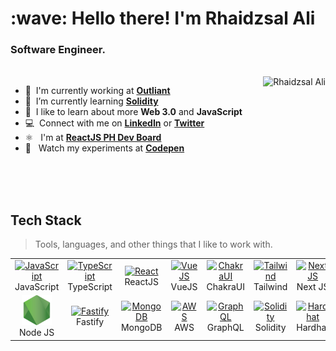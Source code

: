 
<h1 align="left" id="rhaidzsal-title">:wave: Hello there! I'm Rhaidzsal Ali</h1>
<h3 align="left">Software Engineer.</h3>

<br>
<a href="#rhaidzsal-title">
  <img src="https://github-readme-stats.vercel.app/api?username=rhaicode&show_icons=true&theme=react&count_private=true&include_all_commits=true" alt="Rhaidzsal Ali" align="right" />
</a>

- :office: &nbsp;I'm currently working at **[Outliant]**
- :seedling: &nbsp;I’m currently learning **[Solidity]**
- :book: &nbsp;I like to learn about more **Web 3.0** and **JavaScript**
- :computer: &nbsp;Connect with me on **[LinkedIn]** or **[Twitter]**
- :atom_symbol: &nbsp; I'm at **[ReactJS PH Dev Board]**
- :test_tube: &nbsp; Watch my experiments at **[Codepen]**

<br>
<br>
<br>
<h2 align="left" id="rhaidzsal-tech" >Tech Stack</h2>

> Tools, languages, and other things that I like to work with.


<table align="center">
  <tr>
    <td align="center" width="96">
      <a href="#rhaidzsal-tech">
        <img
          src="https://upload.wikimedia.org/wikipedia/commons/thumb/9/99/Unofficial_JavaScript_logo_2.svg/1024px-Unofficial_JavaScript_logo_2.svg.png"
          width="48"
          height="48"
          alt="JavaScript"
        />
      </a>
      <br />JavaScript
    </td>
    <td align="center" width="96">
      <a href="#suhailakar-tech">
        <img
          src="https://upload.wikimedia.org/wikipedia/commons/thumb/4/4c/Typescript_logo_2020.svg/1200px-Typescript_logo_2020.svg.png"
          width="48"
          height="48"
          alt="TypeScript"
        />
      </a>
      <br />TypeScript
    </td>
    <td align="center" width="96">
      <a href="#rhaidzsal-tech">
        <img
          src="https://brandlogos.net/wp-content/uploads/2020/09/react-logo.png"
          width="48"
          height="48"
          alt="React"
        />
      </a>
      <br />ReactJS
    </td>
    <td align="center" width="96">
      <a href="#rhaidzsal-tech">
        <img
          src="https://upload.wikimedia.org/wikipedia/commons/thumb/9/95/Vue.js_Logo_2.svg/220px-Vue.js_Logo_2.svg.png"
          width="48"
          height="48"
          alt="VueJS"
        />
      </a>
      <br />VueJS
    </td>
    <td align="center" width="96">
      <a href="#rhaidzsal-tech">
        <img
          src="https://avatars.githubusercontent.com/u/54212428?s=280&v=4"
          width="48"
          height="48"
          alt="ChakraUI"
        />
      </a>
      <br />ChakraUI
    </td>
    <td align="center" width="96">
      <a href="#rhaidzsal-tech">
        <img
          src="https://tailwindcss.com/_next/static/media/tailwindcss-mark.cb8046c163f77190406dfbf4dec89848.svg"
          width="48"
          height="48"
          alt="Tailwind"
        />
      </a>
      <br />Tailwind
    </td>
    <td align="center" width="96">
      <a href="#rhaidzsal-tech">
        <img
          src="https://raw.githubusercontent.com/samfromaway/samfromaway/master/.github/images/nextjs.png"
          width="48"
          height="48"
          alt="Next JS"
        />
      </a>
      <br />Next JS
    </td>
  </tr>
  <tr>
    <td align="center" width="96">
      <a href="#rhaidzsal-tech">
        <img
          src="https://raw.githubusercontent.com/github/explore/80688e429a7d4ef2fca1e82350fe8e3517d3494d/topics/nodejs/nodejs.png"
          width="48"
          height="48"
          alt="Node JS"
        />
      </a>
      <br />Node JS
    </td>
    <td align="center" width="96">
      <a href="#rhaidzsal-tech">
        <img
          src="https://pbs.twimg.com/profile_images/970652657231847424/mWKpZoM4_400x400.jpg"
          width="48"
          height="48"
          alt="Fastify"
        />
      </a>
      <br />Fastify
    </td>
    <td align="center" width="96">
      <a href="#rhaidzsal-tech">
        <img
          src="https://i.ibb.co/QXHcMvM/58481021cef1014c0b5e494b.png"
          width="48"
          height="48"
          alt="Mongo DB"
        />
      </a>
      <br />MongoDB
    </td>
    <td align="center" width="96">
      <a href="#rhaidzsal-tech">
        <img
          src="https://afac.org/wp-content/uploads/2019/12/aws-logojpg.jpg"
          width="48"
          height="48"
          alt="AWS"
        />
      </a>
      <br />AWS
    </td>
    <td align="center" width="96">
      <a href="#rhaidzsal-tech">
        <img
          src="https://upload.wikimedia.org/wikipedia/commons/thumb/1/17/GraphQL_Logo.svg/2048px-GraphQL_Logo.svg.png"
          width="48"
          height="48"
          alt="GraphQL"
        />
      </a>
      <br />GraphQL
    </td>
    <td align="center" width="96">
      <a href="#rhaidzsal-tech">
        <img
          src="https://miro.medium.com/max/1400/0*yqbRInqX0ZRUlVS0"
          width="48"
          height="48"
          alt="Solidity"
        />
      </a>
      <br />Solidity
    </td>
    <td align="center" width="96">
      <a href="#rhaidzsal-tech">
        <img
          src="https://pbs.twimg.com/profile_images/1317925773425168384/XQkaoFRg_400x400.jpg"
          width="48"
          height="48"
          alt="Hardhat"
        />
      </a>
      <br />Hardhat
    </td>
  </tr>
</table>


[linkedin]: https://www.linkedin.com/in/rhaicode "LinkedIn"
[twitter]: https://twitter.com/rhaicode "Twitter"
[Solidity]: https://soliditylang.org/ "Solidity"
[Outliant]: https://outliant.com/ "Outliant"
[ReactJS PH Dev Board]: https://reactjs.org.ph/dev-board/ "ReactJS PH Dev Board"
[Codepen]: https://codepen.io/rhaicode "Codepen"
